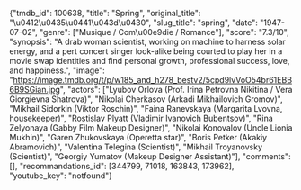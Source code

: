 {"tmdb_id": 100638, "title": "Spring", "original_title": "\u0412\u0435\u0441\u043d\u0430", "slug_title": "spring", "date": "1947-07-02", "genre": ["Musique / Com\u00e9die / Romance"], "score": "7.3/10", "synopsis": "A drab woman scientist, working on machine to harness solar energy, and a pert concert singer look-alike being courted to play her in a movie swap identities and find personal growth, professional success, love, and happiness.", "image": "https://image.tmdb.org/t/p/w185_and_h278_bestv2/5cpd9lvVoO54br61EBB6B9SGian.jpg", "actors": ["Lyubov Orlova (Prof. Irina Petrovna Nikitina / Vera Giorgievna Shatrova)", "Nikolai Cherkasov (Arkadi Mikhailovich Gromov)", "Mikhail Sidorkin (Viktor Roschin)", "Faina Ranevskaya (Margarita Lvovna, housekeeper)", "Rostislav Plyatt (Vladimir Ivanovich Bubentsov)", "Rina Zelyonaya (Gabby Film Makeup Designer)", "Nikolai Konovalov (Uncle Lionia Mukhin)", "Garen Zhukovskaya (Operetta star)", "Boris Petker (Akakiy Abramovich)", "Valentina Telegina (Scientist)", "Mikhail Troyanovsky (Scientist)", "Georgiy Yumatov (Makeup Designer Assistant)"], "comments": [], "recommandations_id": [344799, 71018, 163843, 173962], "youtube_key": "notfound"}